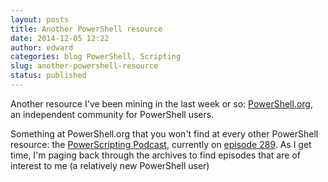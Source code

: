 ```yaml
---
layout: posts
title: Another PowerShell resource
date: 2014-12-05 12:22
author: edward
categories: blog PowerShell, Scripting
slug: another-powershell-resource
status: published
---
```


Another resource I've been mining in the last week or so: [PowerShell.org](http://powershell.org/wp/), an independent community for PowerShell users.

Something at PowerShell.org that you won't find at every other PowerShell resource: the [PowerScripting Podcast](http://powershell.org/wp/category/podcast/), currently on [episode 289](http://powershell.org/wp/2014/11/30/episode-289-powerscripting-podcast-mike-hendrickson-and-jason-walker-from-microsoft-on-configuring-exchange-with-dsc/). As I get time, I'm paging back through the archives to find episodes that are of interest to me (a relatively new PowerShell user)
